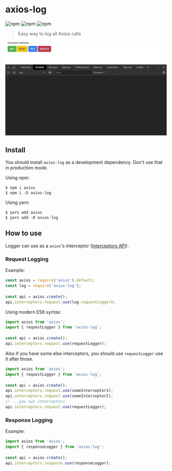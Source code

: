 # axios-log

![npm](https://img.shields.io/npm/v/axios-log)
![npm](https://img.shields.io/npm/l/axios-log)
![npm](https://img.shields.io/circleci/build/github/pereslavtsev/axios-log)

> Easy way to log all Axios calls

![Alt text](demo/src/screenshot.gif?raw=true)

## Install

You should install `axios-log` as a development dependency. Don't use that in production mode.

Using npm:

```
$ npm i axios
$ npm i -D axios-log
```

Using yarn:

```
$ yarn add axios
$ yarn add -D axios-log
```

## How to use

Logger can use as a `axios`'s interceptor ([Interceptors API](https://github.com/axios/axios#interceptors)).

### Request Logging

Example:

```javascript
const axios = require('axios').default;
const log = require('axios-log');

const api = axios.create();
api.interceptors.request.use(log.requestLogger);
```

Using modern ES6 syntax:

```javascript
import axios from 'axios';
import { requestLogger } from 'axios-log';

const api = axios.create();
api.interceptors.request.use(requestLogger);
```

Also if you have some else interceptors, you should use `requestLogger` use it after those.

```javascript
import axios from 'axios';
import { requestLogger } from 'axios-log';

const api = axios.create();
api.interceptors.request.use(someInterceptor1);
api.interceptors.request.use(someInterceptor2);
// ...you own interceptors
api.interceptors.request.use(requestLogger);
```

### Response Logging

Example:

```javascript
import axios from 'axios';
import { responseLogger } from 'axios-log';

const api = axios.create();
api.interceptors.response.use(responseLogger);
```
